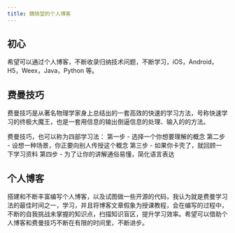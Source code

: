 ```yaml
---
title: 魏晓堃的个人博客
---
```


## 初心

希望可以通过个人博客，不断收录归纳技术问题，不断学习，iOS，Android，H5，Weex，Java，Python 等。

## 费曼技巧
费曼技巧是从著名物理学家身上总结出的一套高效的快速的学习方法，号称快速学习的终极大魔王，也是一套用信息的输出倒逼信息的处理、输入的的方法。

费曼技巧，也可以称为四部学习法：
第一步 - 选择一个你想要理解的概念
第二步 - 设想一种场景，你正要向别人传授这个概念
第三步 - 如果你卡壳了，就回顾一下学习资料
第四步 - 为了让你的讲解通俗易懂，简化语言表达

## 个人博客
搭建和不断丰富编写个人博客，以及试图做一些开源的代码，我认为就是费曼学习法的最佳时间之一，学习，并且将博客文章假象为授课教程，会在编写的过程中，不断的自我挑战未掌握的知识点，扫描知识盲区，提升学习效率。希望可以借助个人博客和费曼技巧不断在有限的时间里，不断进步。


